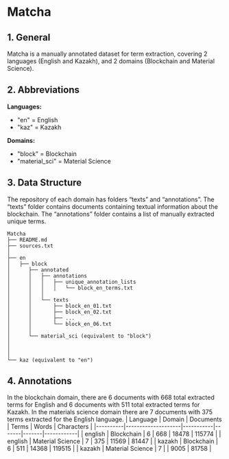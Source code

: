 # Matcha
## 1. General
Matcha is a manually annotated dataset for term extraction, covering 2 languages (English and Kazakh), and 2 domains (Blockchain and Material Science).


## 2. Abbreviations
**Languages:**
* "en" = English
* "kaz" = Kazakh
  
**Domains:**
* "block" = Blockchain
* "material_sci" = Material Science

## 3. Data Structure
The repository of each domain has folders “texts” and “annotations”. The “texts” folder contains documents containing textual information about the blockchain. The “annotations” folder contains a list of manually extracted unique terms.


```
Matcha
├── README.md  
├── sources.txt  
│  
├── en  
│   ├── block  
│      ├── annotated  
│      │   ├── annotations  
│      │   │   ├── unique_annotation_lists  
│      │   │   │   └── block_en_terms.txt  
│      │   │  
│      │   └── texts  
│      │       ├── block_en_01.txt  
│      │       ├── block_en_02.txt  
│      │       ├── ...  
│      │       └── block_en_06.txt  
│      │  
│      └── material_sci (equivalent to "block")  
│    
│   
│  
└── kaz (equivalent to "en")  
```


## 4. Annotations 
In the blockchain domain, there are 6 documents with 668 total extracted terms for English and 6 documents with 511 total extracted terms for Kazakh. In the materials science domain there are 7 documents with 375 terms extracted for the English language.
| Language | Domain            | Documents | Terms | Words | Characters |
|----------|--------------------|-----------|-------|-------|------------|
| english  | Blockchain        | 6         | 668   | 18478 | 115774     |
| english  | Material Science  | 7         | 375   | 11569 | 81447      |
| kazakh   | Blockchain        | 6         | 511   | 14368 | 119515     |
| kazakh   | Material Science  | 7         |       | 9005  | 81758      |


